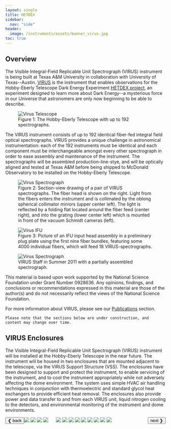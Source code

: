 ```yaml
---
layout: single
title: HETDEX
sidebar:
  nav: "side"
header:
  image: /instruments/assets/banner_virus.jpg
toc: true
---
```

## Overview
The Visible Integral-Field Replicable Unit Spectrograph (VIRUS) instrument is being built at Texas A&M University in collaboration with University of Texas--Austin. [VIRUS](http://hetdex.org/hetdex/virus.html) is the instrument that enables observations for the Hobby-Eberly Telescope Dark Energy Experiment [HETDEX project](http://hetdex.org/), an experiment designed to learn more about Dark Energy--a mysterious force in our Universe that astronomers are only now beginning to be able to describe.

<figure>
  <img src="../assets/virus_telescope.jpg" alt="Virus Telescope">
  <figcaption>Figure 1: The Hobby-Eberly Telescope with up to 192 spectrographs.</figcaption>
</figure>

The VIRUS instrument consists of up to 192 identical fiber-fed integral field optical spectrographs. VIRUS provides a unique challenge in astronomical instrumentation: each of the 192 instruments must be identical and each component must be interchangeable amongst every other spectrograph in order to ease assembly and maintenance of the instrument. The spectrographs will be assembled production-line-stye, and will be optically aligned and tested at Texas A&M before being shipped to McDonald Observatory to be installed on the Hobby-Eberly Telescope.

<figure>
  <img src="../assets/virus_spectrograph.jpg" alt="Virus Spectrograph">
  <figcaption>Figure 2: Section-view drawing of a pair of VIRUS spectrographs. The fiber head is shown on the right. Light from the fibers enters the instrument and is collimated by the oblong spherical collimator mirrors (upper center left). The light is reflected by a folding flat located around the fiber feed (center right), and into the grating (lower center left) which is mounted in front of the vacuum Schmidt cameras (left).</figcaption>
</figure>

<figure>
  <img src="../assets/virus_ifu.jpg" alt="Virus IFU">
  <figcaption>Figure 3: Picture of an IFU input head assembly in a preliminary plug plate using the first nine fiber bundles, featuring some 4000 individual fibers, which will feed 18 VIRUS-spectrographs.</figcaption>
</figure>

<figure>
  <img src="../assets/VirusStaff_Photo.jpg" alt="Virus Spectrograph">
  <figcaption>VIRUS Staff in Summer 2011 with a partially assembled spectrograph.</figcaption>
</figure>

This material is based upon work supported by the National Science Foundation under Grant Number 0928636. Any opinions, findings, and conclusions or recommendations expressed in this material are those of the author(s) and do not necessarily reflect the views of the National Science Foundation.

For more information about VIRUS, please see our [Publications](http://instrumentation.tamu.edu/publications.html) section.

```
Please note that the sections below are under construction, and content may change over time.
```

## VIRUS Enclosures
The Visible Integral-Field Replicable Unit Spectrograph (VIRUS) instrument will be installed at the Hobby-Eberly Telescope in the near future. The instrument will be housed in two enclosures that are mounted adjacent to the telescope, via the VIRUS Support Structure (VSS). The enclosures have been designed to support and protect the instrument, to enable servicing of the instrument, and to cool the instrument appropriately while not adversely affecting the dome environment. The system uses simple HVAC air handling techniques in conjunction with thermoelectric and standard glycol heat exchangers to provide efficient heat removal. The enclosures also provide power and data transfer to and from each VIRUS unit, liquid nitrogen cooling to the detectors, and environmental monitoring of the instrument and dome environments.
<!-- enclosures slideshow -->
<div class="w3-content w3-display-container" style="min-height:500px;">
  <img class="virus1" src="../assets/VirusEnclosureFigure2l.png" style="min-height:100%;max-width:100%;margin:auto;">
  <img class="virus1" src="../assets/VirusEnclosureFigure2r.png" style="min-height:100%;max-width:100%;margin:auto;">
  <img class="virus1" src="../assets/VirusEnclosureFigure3l.png" style="min-height:100%;max-width:100%;margin:auto;">
  <img class="virus1" src="../assets/VirusEnclosureFigure3r.png" style="min-height:100%;max-width:100%;margin:auto;">
  <img class="virus1" src="../assets/VirusEnclosureFigure4.png" style="max-height:inherit;max-width:100%;margin:auto;">
  <img class="virus1" src="../assets/VirusEnclosureFigure5.png" style="min-height:100%;max-width:100%;margin:auto;">
  <img class="virus1" src="../assets/VirusEnclosureFigure6.png" style="min-height:100%;max-width:100%;margin:auto;">
  <img class="virus1" src="../assets/VirusEnclosureFigure7.png" style="min-height:100%;max-width:100%;margin:auto;">
  <img class="virus1" src="../assets/VirusEnclosureFigure8.png" style="min-height:100%;max-width:100%;margin:auto;">
  <img class="virus1" src="../assets/VirusEnclosureFigure9.png" style="min-height:100%;max-width:100%;margin:auto;">
  <img class="virus1" src="../assets/VirusEnclosureFigure10.png" style="min-height:100%;max-width:100%;margin:auto;">
  <img class="virus1" src="../assets/VirusEnclosureFigure11.png" style="min-height:100%;max-width:100%;margin:auto;">
  <img class="virus1" src="../assets/VirusEnclosureFigure12l.png" style="min-height:100%;max-width:100%;margin:auto;">
  <img class="virus1" src="../assets/VirusEnclosureFigure12r.png" style="min-height:100%;max-width:100%;margin:auto;">
  <button class="w3-button w3-black w3-display-left" style="margin:auto;float:left;" onclick="plusDivs(-1, 0)">&#10094; back</button>
  <button class="w3-button w3-black w3-display-right" style="margin:auto;float:right;" onclick="plusDivs(1, 0)">next &#10095;</button>
</div>

<!-- collimators slideshow -->

## VIRUS Collimators
The Visual Integral-Field Replicable Unit Spectrograph (VIRUS) instrument is a baseline array of 150 identical fiber fed optical spectrographs designed to support observations for the Hobby-Eberly Telescope Dark Energy Experiment (HETDEX). 130 VIRUS collimator sub-assemblies have been assembled in a production line and are now complete. Here we review the design choices and assembly practices used to produce a suite of identical low-cost spectrographs in a timely fashion using primarily unskilled labor.
<div class="w3-content w3-display-container" style="min-height:500px;">
  <img class="virus2" src="../assets/VirusEnclosureFigure2l.png" style="min-height:100%;max-width:100%;margin:auto;">
  <img class="virus2" src="../assets/VirusEnclosureFigure2r.png" style="max-width:100%;margin:auto;">
  <img class="virus2" src="../assets/VirusEnclosureFigure3l.png" style="max-width:100%;margin:auto;">
  <img class="virus2" src="../assets/VirusEnclosureFigure3r.png" style="max-width:100%;margin:auto;">
  <img class="virus2" src="../assets/VirusEnclosureFigure4.png" style="max-width:100%;margin:auto;">
  <img class="virus2" src="../assets/VirusEnclosureFigure5.png" style="max-width:100%;margin:auto;">
  <img class="virus2" src="../assets/VirusEnclosureFigure6.png" style="max-width:100%;margin:auto;">
  <img class="virus2" src="../assets/VirusEnclosureFigure7.png" style="max-width:100%;margin:auto;">
  <img class="virus2" src="../assets/VirusEnclosureFigure8.png" style="max-width:100%;margin:auto;">
  <img class="virus2" src="../assets/VirusEnclosureFigure9.png" style="max-width:100%;margin:auto;">
  <img class="virus2" src="../assets/VirusEnclosureFigure10.png" style="max-width:100%;margin:auto;">
  <img class="virus2" src="../assets/VirusEnclosureFigure11.png" style="max-width:100%;margin:auto;">
  <img class="virus2" src="../assets/VirusEnclosureFigure12l.png" style="max-width:100%;margin:auto;">
  <img class="virus2" src="../assets/VirusEnclosureFigure12r.png" style="max-width:100%;margin:auto;">
  <button class="w3-button w3-black w3-left" style="margin:auto;" onclick="plusDivs(-1, 0)">&#10094; back</button>
  <button class="w3-button w3-black w3-right" style="margin:auto;" onclick="plusDivs(1, 0)">next &#10095;</button>
</div>

<script>
var slideIndex = [1,1];
var slideId = ["virus1", "virus2"]
showDivs(1, 0);
showDivs(1, 1);

function plusDivs(n, no) {
  showDivs(slideIndex[no] += n, no);
}

function showDivs(n, no) {
  var i;
  var x = document.getElementsByClassName(slideId[no]);
  if (n > x.length) {slideIndex[no] = 1}    
  if (n < 1) {slideIndex[no] = x.length}
  for (i = 0; i < x.length; i++) {
     x[i].style.display = "none";  
  }
  x[slideIndex[no]-1].style.display = "block";  
}
</script>
<!-- old images thing
<div style="height:auto;width:99%;padding:5px">
<div class="clearfix" />
<div style="margin: 5px; float: left;max-width:48%;height:auto;">
<figure>
  <img src="../assets/VirusEnclosureFigure2l.png" alt="Virus Enclosure">
  <figcaption><center>A rendering of the HET with the VSS, enclosures, and IFUs</center></figcaption>
</figure>
</div>
<div style="margin: 5px; float: left;max-width:48%;height:auto;">
<figure>
  <img src="../assets/VirusEnclosureFigure2r.png" alt="Virus Enclosure">
  <figcaption><center>The VSS and enclosures without HET for clarity</center></figcaption>
</figure>
</div>
<div class="clearfix" />
</div>

<div style="height:auto;width:99%;padding:5px">
<div class="clearfix" />
<div style="margin: 5px; float: left;max-width:48%;height:auto;">
<figure>
  <img src="../assets/VirusEnclosureFigure3l.png" alt="Virus Enclosure">
  <figcaption><center>The first VIRUS enclosure being stacked at Texas A&M University</center></figcaption>
</figure>
</div>
<div style="margin: 5px; float: left;max-width:48%;height:auto;">
<figure>
  <img src="../assets/VirusEnclosureFigure3r.png" alt="Virus Enclosure">
  <figcaption><center>A model of the enclosure with the added annex</center></figcaption>
</figure>
</div>
<div class="clearfix" />
</div>

<div style="height:auto;max-width:100%;padding:5px;margin:auto">
<figure>
  <img src="../assets/VirusEnclosureFigure4.png" alt="Virus Enclosure">
  <figcaption><center>A model of the enclosure mounting rails that will hold the VIRUS units</center></figcaption>
</figure>
</div>

<div style="height:auto;max-width:100%;padding:5px;margin:auto">
<figure>
  <img src="../assets/VirusEnclosureFigure5.png" alt="Virus Enclosure">
  <figcaption><center>The VIRUS unit will sit on the v-groove and angle iron</center></figcaption>
</figure>
</div>

<div style="height:auto;max-width:100%;padding:5px;margin:auto">
<figure>
  <img src="../assets/VirusEnclosureFigure6.png" alt="Virus Enclosure">
  <figcaption><center>Enclosure door design installed on the enclosure prototype to test the amount of pressure it can hold</center></figcaption>
</figure>
</div>

<div style="height:auto;max-width:100%;padding:5px;margin:auto">
<figure>
  <img src="../assets/VirusEnclosureFigure7.png" alt="Virus Enclosure">
  <figcaption><center>Seal selected for the enclosure door</center></figcaption>
</figure>
</div>

<div style="height:auto;max-width:100%;padding:5px;margin:auto">
<figure>
  <img src="../assets/VirusEnclosureFigure8.png" alt="Virus Enclosure">
  <figcaption><center>Illustration of the two HVAC zones. The blue area on the right is for the enclosure which houses the VIRUS units, and the yellow area is for the enclosure annex which holds the VIRUS electronics equipment and enclosure cooling system</center></figcaption>
</figure>
</div>

<div style="height:auto;max-width:100%;padding:5px;margin:auto">
<figure>
  <img src="../assets/VirusEnclosureFigure9.png" alt="Virus Enclosure">
  <figcaption><center>Temperatures of the air inside and out of the closed loop test system. The bump in internal temperature starts when the 220W heat is activated</center></figcaption>
</figure>
</div>

<div style="height:auto;max-width:100%;padding:5px;margin:auto">
<figure>
  <img src="../assets/VirusEnclosureFigure10.png" alt="Virus Enclosure">
  <figcaption><center>The thermoelectric cooler used in the enclosure HVAC system</center></figcaption>
</figure>
</div>

<div style="height:auto;max-width:100%;padding:5px;margin:auto">
<figure>
  <img src="../assets/VirusEnclosureFigure10.png" alt="Virus Enclosure">
  <figcaption><center>Differential temperatures of the air inside and out of the closed loop test system. The bump in internal temperature starts when the 220W heat is activated. This shows that for the test loop, it was able to track the temperatures within 0.1°C</center></figcaption>
</figure>
</div>

<div style="height:auto;width:99%;padding:5px">
<div class="clearfix" />
<div style="margin: 5px; float: left;max-width:48%;height:auto;">
<figure>
  <img src="../assets/VirusEnclosureFigure12l.png" alt="Virus Enclosure">
  <figcaption><center>The VIRUS electronics box airflow adapter sitting on a mock electronics box</center></figcaption>
</figure>
</div>
<div style="margin: 5px; float: left;max-width:48%;height:auto;">
<figure>
  <img src="../assets/VirusEnclosureFigure12r.png" alt="Virus Enclosure">
  <figcaption><center>The adapter on a production electronics box in the enclosure, attached to the flexible hosing and duct work</center></figcaption>
</figure>
</div>
<div class="clearfix" />
</div>
-->
